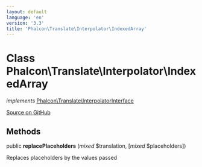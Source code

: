 ```yaml
---
layout: default
language: 'en'
version: '3.3'
title: 'Phalcon\Translate\Interpolator\IndexedArray'
---
```

# Class **Phalcon\Translate\Interpolator\IndexedArray**

*implements* [Phalcon\Translate\InterpolatorInterface](/3.3/en/api/Phalcon_Translate_InterpolatorInterface)

<a href="https://github.com/phalcon/cphalcon/tree/v3.3.0/phalcon/translate/interpolator/indexedarray.zep" class="btn btn-default btn-sm">Source on GitHub</a>

## Methods
public  **replacePlaceholders** (*mixed* $translation, [*mixed* $placeholders])

Replaces placeholders by the values passed



